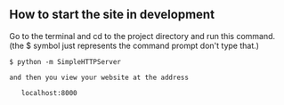 
How to start the site in development
------------------------------------

  Go to the terminal and cd to the project directory and run this command.
  (the $ symbol just represents the command prompt don't type that.)

    $ python -m SimpleHTTPServer

    and then you view your website at the address

       localhost:8000
